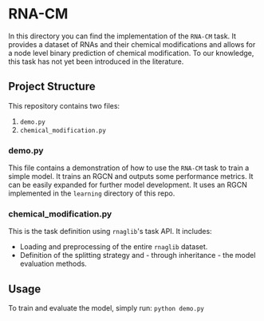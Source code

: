 # RNA-CM

In this directory you can find the implementation of the `RNA-CM` task. It provides a dataset of RNAs and their chemical
modifications and allows for a node level binary prediction of chemical modification. To our knowledge, this task has
not yet been introduced in the literature.

## Project Structure

This repository contains two files:

1. `demo.py`
2. `chemical_modification.py`

### demo.py

This file contains a demonstration of how to use the `RNA-CM` task to train a simple model. It trains an RGCN and
outputs some performance metrics. It can be easily expanded for further model development. It uses an RGCN implemented
in the `learning` directory of this repo.

### chemical_modification.py

This is the task definition using `rnaglib`'s task API. It includes:

- Loading and preprocessing of the entire `rnaglib` dataset.
- Definition of the splitting strategy and - through inheritance - the model evaluation methods.

## Usage

To train and evaluate the model, simply run: `python demo.py`
